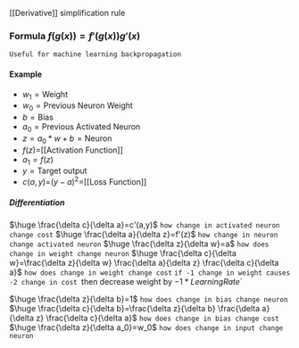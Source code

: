 [[Derivative]] simplification rule
### Formula $f(g(x))=f'(g(x))g'(x)$
`Useful for machine learning backpropagation`
#### Example
- $w_1=\text{Weight}$
- $w_0=\text{Previous Neuron Weight}$
- $b=\text{Bias}$
- $a_0=\text{Previous Activated Neuron}$
- $z=a_0*w+b=\text{Neuron}$
- $f(z)$=[[Activation Function]]
- $a_1=f(z)$
- $y=\text{Target output}$
- $c(a, y)$=$(y-a)^2$=[[Loss Function]] 

##### Differentiation
$\huge \frac{\delta c}{\delta a}=c'(a,y)$ `how change in activated neuron change cost`
$\huge \frac{\delta a}{\delta z}=f'(z)$ `how change in neuron change activated neuron`
$\huge \frac{\delta z}{\delta w}=a$ `how does change in weight change neuron`
$\huge \frac{\delta c}{\delta w}=\frac{\delta z}{\delta w} \frac{\delta a}{\delta z} \frac{\delta c}{\delta a}$ `how does change in weight change cost`
`if -1 change in weight causes -2 change in cost
`then decrease weight by $-1*LearningRate$`

$\huge \frac{\delta z}{\delta b}=1$ `how does change in bias change neuron`
$\huge \frac{\delta c}{\delta b}=\frac{\delta z}{\delta b} \frac{\delta a}{\delta z} \frac{\delta c}{\delta a}$ `how does change in bias change cost`
$\huge \frac{\delta z}{\delta a_0}=w_0$ `how does change in input change neuron`
